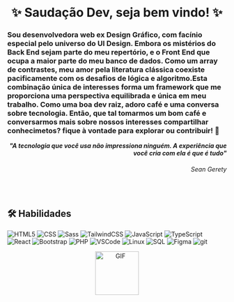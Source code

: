 <div align="center">
<br>

<h1> ✨️ Saudação Dev, seja bem vindo! ✨️ </h1>

</div> 

<h3>
Sou desenvolvedora web ex Design Gráfico, com facínio especial pelo universo do UI Design. Embora os mistérios do Back End sejam parte do meu repertório, e o Front End que ocupa a maior parte do meu banco de dados.
Como um array de contrastes, meu amor pela literatura clássica coexiste pacificamente com os desafios de lógica e algoritmo.Esta combinação única de interesses forma um framework que me proporciona uma perspectiva equilibrada e única em meu trabalho.
Como uma boa dev raiz, adoro café e uma conversa sobre tecnologia. Então, que tal tomarmos um bom café e conversarmos mais sobre nossos interesses compartilhar conhecimetos? fique à vontade para explorar ou contribuir! 🫶️
</h3>

<div align="right">

***"A tecnologia que você usa não impressiona ninguém. A experiência que você cria com ela é que é tudo"*** 
<h6>Sean Gerety  </h6>

</div>

<br>

## 🛠 Habilidades
  
![HTML5](https://img.shields.io/badge/HTML5-E34F26?style=for-the-badge&logo=html5&logoColor=white)
![CSS](https://img.shields.io/badge/CSS3-1572B6?style=for-the-badge&logo=css3&logoColor=white)
![Sass](https://img.shields.io/badge/Sass-CC6699?style=for-the-badge&logo=sass&logoColor=white)
![TailwindCSS](https://img.shields.io/badge/TailwindCSS-1572B6?style=for-the-badge&logo=TailwindCSS&logoColor=white)
![JavaScript](https://img.shields.io/badge/JavaScript-323330?style=for-the-badge&logo=javascript&logoColor=F7DF1E)
![TypeScript](https://img.shields.io/badge/TypeScript-007ACC?style=for-the-badge&logo=typescript&logoColor=white)
![React](https://img.shields.io/badge/React-20232A?style=for-the-badge&logo=react&logoColor=61DAFB)
![Bootstrap](https://img.shields.io/badge/Bootstrap-563D7C?style=for-the-badge&logo=bootstrap&logoColor=white)
![PHP](https://img.shields.io/badge/PHP-20232A?style=for-the-badge&logo=PHP&logoColor=61DAFB)
![VSCode](https://img.shields.io/badge/VSCode-0078D4?style=for-the-badge&logo=visual%20studio%20code&logoColor=white)
![Linux](https://img.shields.io/badge/Linux-%23F05033.svg?style=for-the-badge&logo=Linux&logoColor=white)
![SQL](https://img.shields.io/badge/SQL-323330?style=for-the-badge&logo=SQL&logoColor=F7DF1E)
![Figma](https://img.shields.io/badge/Figma-82c571?style=for-the-badge&logo=figma&logoColor=white)
![git](https://img.shields.io/badge/git-%23F05033.svg?style=for-the-badge&logo=git&logoColor=white)

   
 
<div align="center"  >
<img align="center" height="100" width="100" alt="GIF" src="https://user-images.githubusercontent.com/109559491/180790425-dad93021-4686-4973-a566-a7770cd0e9d0.png"/>
</div>
